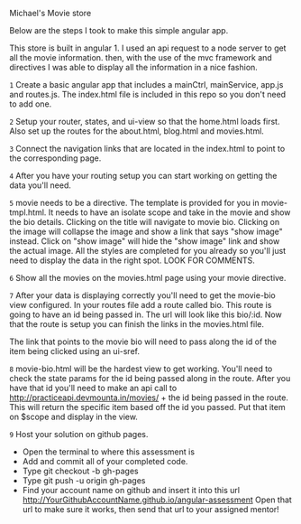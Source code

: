 Michael's Movie store

Below are the steps I took to make this simple angular app.

This store is built in angular 1. I used an api request to a node server to get all the movie information. then, with the use of the mvc framework and directives I was able to display all the information in a nice fashion. 

``1``
 Create a basic angular app that includes a mainCtrl, mainService, app.js and routes.js. The index.html file is included in this repo so you don't need to add one.

``2``
 Setup your router, states, and ui-view so that the home.html loads first. Also set up the routes for the about.html, blog.html and movies.html.

``3``
 Connect the navigation links that are located in the index.html to point to the corresponding page.

``4``
 After you have your routing setup you can start working on getting the data you'll need.


 ``5``
 movie needs to be a directive.  The template is provided for you in movie-tmpl.html.
 It needs to have an isolate scope and take in the movie and show the bio details.
 Clicking on the title will navigate to movie bio.
 Clicking on the image will collapse the image and show a link that says "show image" instead.  Click on "show image" will hide the "show image" link and show the actual image.
 All the styles are completed for you already so you'll just need to display the data in the right spot. LOOK FOR COMMENTS.

 ``6``
 Show all the movies on the movies.html page using your movie directive.

 ``7``
 After your data is displaying correctly you'll need to get the movie-bio view configured.
 In your routes file add a route called bio. This route is going to have an id being passed in. The url will look like this bio/:id.
 Now that the route is setup you can finish the links in the movies.html file.

 The link that points to the movie bio will need to pass along the id of the item being clicked using an ui-sref.

``8``
movie-bio.html will be the hardest view to get working. You'll need to check the state params for the id being passed along in the route.
After you have that id you'll need to make an api call to http://practiceapi.devmounta.in/movies/ + the id being passed in the route.
This will return the specific item based off the id you passed.
Put that item on $scope and display in the view.

``9``
Host your solution on github pages.
* Open the terminal to where this assessment is
* Add and commit all of your completed code.
* Type git checkout -b gh-pages
* Type git push -u origin gh-pages
* Find your account name on github and insert it into this url http://YourGithubAccountName.github.io/angular-assessment
Open that url to make sure it works, then send that url to your assigned mentor!
